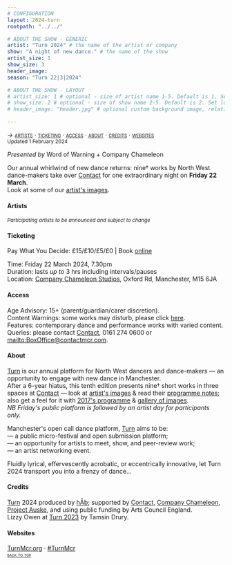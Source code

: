 ```yaml
---
# CONFIGURATION
layout: 2024-turn
rootpath: "../../"

# ABOUT THE SHOW - GENERIC
artist: "Turn 2024" # the name of the artist or company
show: "A night of new dance." # the name of the show
artist_size: 1
show_size: 3
header_image:  
season: "Turn 22|3|2024"

# ABOUT THE SHOW - LAYOUT
# artist_size: 1 # optional - size of artist name 1-5. Default is 1. Set longer names to lower values
# show_size: 2 # optional - size of show name 2-5. Default is 2. Set longer names to lower values
# header_image: "header.jpg" # optional custom background image, relative to current page

---
```

<span style='font-variant: small-caps'>→ [artists](/current/2024-turn/#artists) · [ticketing](/current/2024-turn/#ticketing) · [access](/current/2024-turn/#access) · [about](/current/2024-turn/#about) · [credits](/current/2024-turn/#credits) · [websites](/current/2024-turn/#websites)</span><br><small>Updated 1 February 2024</small>        
        
*Presented by* Word of Warning *+* Company Chameleon        
        
Our annual whirlwind of new dance returns: nine† works by North West dance-makers take over <a href="https://contactmcr.com" target="_blank">Contact</a> for one extraordinary night on **Friday 22 March**.<br>Look at some of our [artist's images](/galleries/2023-turnpre).         
        
#### Artists         
<small> *Participating artists to be announced and subject to change*</small>         
         
#### Ticketing         
Pay What You Decide: £15/£10/£5/£0 | Book <a href="https://contactmcr.com/book-online/308158" target="_blank">online </a>         
         
Time: Friday 22 March 2024, 7.30pm<br>Duration: lasts *up to* 3 hrs including intervals/pauses<br>Location: <a href="https://contactmcr.com/about-us/your-visit" target="_blank">Company Chameleon Studios</a>, Oxford Rd, Manchester, M15 6JA       
        
#### Access         
Age Advisory: 15+ (parent/guardian/carer discretion).<br>Content Warnings: some works may disturb, please click [here](/warnings).<br>Features: contemporary dance and performance works with varied content.<br>Queries: please contact <a href="https://contactmcr.com/accessibility" target="_blank">Contact</a>, 0161 274 0600 or <mailto:BoxOffice@contactmcr.com>.        
         
#### About         
[Turn](/hab/turn) is our annual platform for North West dancers and dance-makers — an opportunity to engage with new dance in Manchester.<br>After a 6-year hiatus, this tenth edition presents nine† short works in three spaces at <a href="https://contactmcr.com" target="_blank">Contact</a> — look at [artist's images](/galleries/2023-turnpre) & read their [programme notes](/current/2023-turn/programme); also get a feel for it with [2017's programme](/archive/2017-turn/programme) & [gallery of images](/galleries/2017-turn).<br>*NB Friday's public platform is followed by an artist day for participants only.*        
        
Manchester's open call dance platform, [Turn](/hab/turn) aims to be:<br>— a public micro-festival and open submission platform;<br>— an opportunity for artists to meet, show, and peer-review work;<br>— an artist networking event.         
        
Fluidly lyrical, effervescently acrobatic, or eccentrically innovative, let Turn 2024 transport you into a frenzy of dance…        
        
#### Credits                 
[Turn](/hab/turn) 2024 produced by [hÅb](/hab); supported by <a href="https://contactmcr.com" target="_blank">Contact</a>, <a href="https://companychameleon.com" target="_blank">Company Chameleon</a>, <a href="https://projectauske.com" target="_blank">Project Auske</a>, and using public funding by Arts Council England.<br>Lizzy Owen at [Turn 2023](/archive/2023-turn) by Tamsin Drury.          
        
#### Websites         
<a href="https://turnmcr.org" target="_blank">TurnMcr.org</a> · <a href="https://twitter.com/hashtag/TurnMcr" target="_blank">#TurnMcr</a>               
<small><span style='font-variant: small-caps'>[back to top](/current/2024-turn)</span></small>
